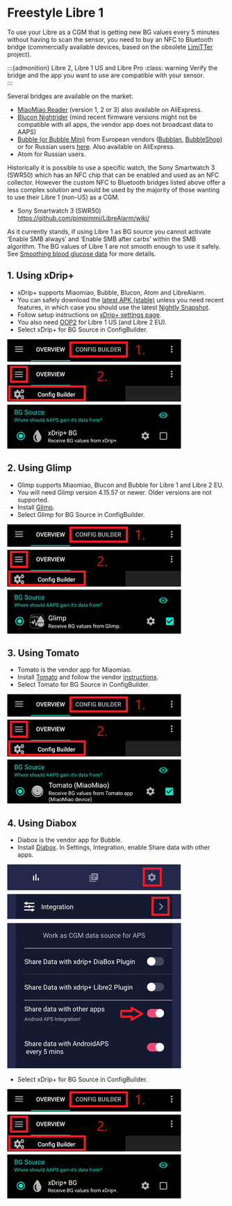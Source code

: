 # Freestyle Libre 1

To use your Libre as a CGM that is getting new BG values every 5 minutes without having to scan the sensor,
you need to buy an NFC to Bluetooth bridge (commercially available devices, based on the obsolete [LimiTTer](https://github.com/JoernL/LimiTTer) project).

:::{admonition} Libre 2, Libre 1 US and Libre Pro
:class: warning
Verify the bridge and the app you want to use are compatible with your sensor.  
:::

Several bridges are available on the market:

-   [MiaoMiao Reader](https://www.miaomiao.cool/) (version 1, 2 or 3) also available on AliExpress.
-   [Blucon Nightrider](https://www.ambrosiasys.com/our-products/blucon/) (mind recent firmware versions might not be compatible with all apps, the vendor app does not broadcast data to AAPS)
-   [Bubble (or Bubble Mini)](https://www.bubblesmartreader.com/) from European vendors ([Bubblan](https://www.bubblan.org/), [BubbleShop](https://bubbleshop.eu/)) or for Russian users [here](https://vk.com/saharmonitor/). Also available on AliExpress.
-   Atom for Russian users.

Historically it is possible to use a specific watch, the Sony Smartwatch
3 (SWR50) which has an NFC chip that can be enabled and used as an NFC
collector. However the custom NFC to Bluetooth bridges listed above
offer a less complex solution and would be used by the majority of those
wanting to use their Libre 1 (non-US) as a CGM.

-   Sony Smartwatch 3 (SWR50)
    <https://github.com/pimpimmi/LibreAlarm/wiki/>

As it currently stands, if using Libre 1 as BG source you cannot
activate ‘Enable SMB always’ and ‘Enable SMB after carbs’ within the SMB
algorithm. The BG values of Libre 1 are not smooth enough to use it
safely. See [Smoothing blood glucose
data](../Usage/Smoothing-Blood-Glucose-Data-in-xDrip.md) for more
details.

## 1. Using xDrip+

-   xDrip+ supports Miaomiao, Bubble, Blucon, Atom and LibreAlarm.
-   You can safely download the [latest APK (stable)](https://xdrip-plus-updates.appspot.com/stable/xdrip-plus-latest.apk) unless you need recent features, in which case you should use the latest [Nightly Snapshot](https://github.com/NightscoutFoundation/xDrip/releases). 
-   Follow setup instructions on [xDrip+ settings page](../Configuration/xdrip.md).
-    You also need [OOP2](https://drive.google.com/file/d/1f1VHW2I8w7Xe3kSQqdaY3kihPLs47ILS/view) for Libre 1 US (and Libre 2 EU).
-   Select xDrip+ for BG Source in ConfigBuilder.

![xDrip+ BG Source](../images/ConfBuild_BG_xDrip.png)

## 2. Using Glimp

-   Glimp supports Miaomiao, Blucon and Bubble for Libre 1 and Libre 2 EU.
-   You will need Glimp version 4.15.57 or newer. Older versions are not supported.
-   Install [Glimp](https://play.google.com/store/apps/details?id=it.ct.glicemia).
-   Select Glimp for BG Source in ConfigBuilder.

![Glimp BG Source](../images/ConfBuild_BG_Glimp.png)

## 3. Using Tomato

- Tomato is the vendor app for Miaomiao.
- Install [Tomato](http://tomato.cool/#download_page) and follow the vendor [instructions](http://tomato.cool/how-to-broadcast-data-to-android-aps/tips/).
- Select Tomato for BG Source in ConfigBuilder.

![Tomato BG Source](../images/ConfBuild_BG_Tomato.png)

## 4. Using Diabox

- Diabox is the vendor app for Bubble.
- Install [Diabox](https://t.me/s/DiaboxApp). In Settings, Integration, enable Share data with other apps.

![Diabox](../images/Diabox.png)

- Select xDrip+ for BG Source in ConfigBuilder.

![Diabox BG Source](../images/ConfBuild_BG_xDrip.png)

